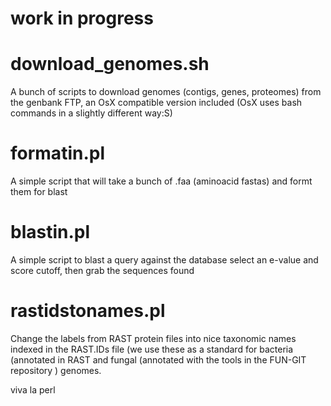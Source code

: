 # work in progress

# download_genomes.sh
A bunch of scripts to download genomes (contigs, genes, proteomes) from the genbank FTP, an OsX compatible version included (OsX uses  bash commands in a slightly different way:S) 

# formatin.pl
A simple script that will take a bunch of .faa (aminoacid fastas) and formt them for blast

# blastin.pl
A simple script to blast a query against the database select an e-value and score cutoff, then grab the sequences found

# rastidstonames.pl
Change the labels from RAST protein files into nice taxonomic names indexed in the RAST.IDs file (we use these as a standard for bacteria (annotated in RAST and fungal (annotated with the tools in the FUN-GIT repository ) genomes.

viva la perl
